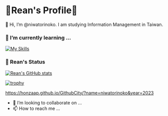# 🐼Rean's Profile🐼
👋 Hi, I’m @niwatorinoko. I am studying Information Management in Taiwan.

### 🌱 I’m currently learning ...
[![My Skills](https://skillicons.dev/icons?i=html,css,gcp,py,cpp,cs,dotnet,js,nextjs,ruby&perline=10)](https://skillicons.dev)

### 👀 Rean's Status
[![Rean's GitHub stats](https://github-readme-stats.vercel.app/api?username=niwatorinoko)](https://github.com/niwatorinoko/github-readme-stats)

[![trophy](https://github-profile-trophy.vercel.app/?username=niwatorinoko&theme=onedark)](https://github.com/niwatorinoko/github-profile-trophy)

https://honzaap.github.io/GithubCity/?name=niwatorinoko&year=2023

- 💞️ I’m looking to collaborate on ...
- 📫 How to reach me ...
